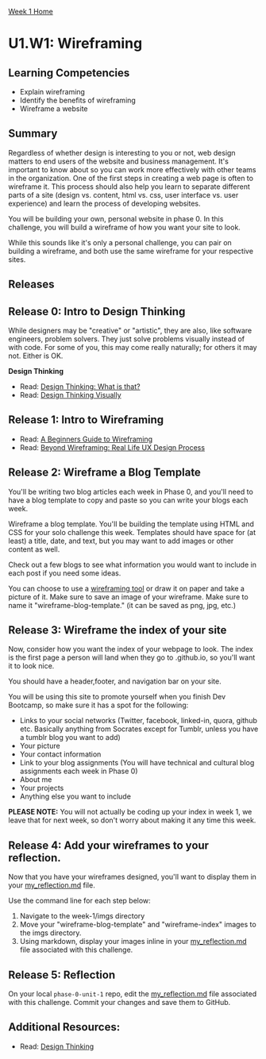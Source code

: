 [Week 1 Home](../)

# U1.W1: Wireframing

## Learning Competencies
- Explain wireframing
- Identify the benefits of wireframing
- Wireframe a website


## Summary

Regardless of whether design is interesting to you or not, web design
matters to end users of the website and business management.  It's
important to know about so you can work more effectively with other
teams in the organization.  One of the first steps in creating a web page
is often to wireframe it. This process should also help you learn to separate different parts of a site (design vs. content, html vs. css, user interface vs. user experience) and learn the process of developing websites.

You will be building your own, personal website in phase 0. In this challenge, you will build a wireframe of how you want your site to look.

While this sounds like it's only a personal challenge, you can pair on building a wireframe, and both use the same wireframe for your respective sites.

## Releases

## Release 0: Intro to Design Thinking

While designers may be "creative" or "artistic", they are also, like
software engineers, problem solvers. They just solve problems visually
instead of with code. For some of you, this may come really naturally;
for others it may not. Either is OK.


**Design Thinking**
- Read: [Design Thinking: What is that?](http://www.fastcompany.com/919258/design-thinking-what)
- Read: [Design Thinking Visually](http://visual.ly/what-design-thinking)

## Release 1: Intro to Wireframing

- Read: [A Beginners Guide to Wireframing](http://webdesign.tutsplus.com/tutorials/a-beginners-guide-to-wireframing--webdesign-7399)
- Read: [Beyond Wireframing: Real Life UX Design Process](http://uxdesign.smashingmagazine.com/2012/08/29/beyond-wireframing-real-life-ux-design-process/)

## Release 2: Wireframe a Blog Template
You'll be writing two blog articles each week in Phase 0, and you'll need to have a blog template to copy and paste so you can write your blogs each week.

Wireframe a blog template. You'll be building the template using HTML and CSS for your solo challenge this week. Templates should have space for (at least) a title, date, and text, but you may want to add images or other content as well.

Check out a few blogs to see what information you would want to include in each post if you need some ideas.

You can choose to use a [wireframing tool](http://mashable.com/2010/07/15/wireframing-tools/) or draw it on paper and take a picture of it. Make sure to save an image of your wireframe. Make sure to name it "wireframe-blog-template." (it can be saved as png, jpg, etc.)

## Release 3: Wireframe the index of your site
Now, consider how you want the index of your webpage to look. The index is the first page a person will land when they go to <USERNAME>.github.io, so you'll want it to look nice.

You should have a header,footer, and navigation bar on your site.

You will be using this site to promote yourself when you finish Dev Bootcamp, so make sure it has a spot for the following:

  - Links to your social networks (Twitter, facebook, linked-in, quora, github etc. Basically anything from Socrates except for Tumblr, unless you have a tumblr blog you want to add)
  - Your picture
  - Your contact information
  - Link to your blog assignments (You will have technical and cultural blog assignments each week in Phase 0)
  - About me
  - Your projects
  - Anything else you want to include

**PLEASE NOTE:** You will not actually be coding up your index in week 1, we leave that for next week, so don't worry about making it any time this week.

## Release 4: Add your wireframes to your reflection.

Now that you have your wireframes designed, you'll want to display them in your [my_reflection.md](my_reflection.md) file.

Use the command line for each step below:
  1. Navigate to the week-1/imgs directory
  2. Move your "wireframe-blog-template" and "wireframe-index" images to the imgs directory.
  3. Using markdown, display your images inline in your [my_reflection.md](my_reflection.md) file associated with this challenge.

## Release 5: Reflection
On your local `phase-0-unit-1` repo, edit the [my_reflection.md](my_reflection.md) file associated with this challenge. Commit your changes and save them to GitHub.

## Additional Resources:
- Read: [Design Thinking](http://en.wikipedia.org/wiki/Design_thinking)


